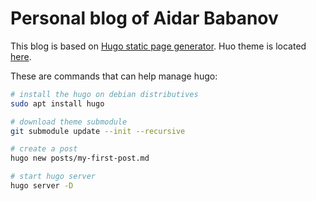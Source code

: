 # Personal blog of Aidar Babanov

This blog is based on [Hugo static page generator](https://gohugo.io/).
Huo theme is located [here](https://github.com/zwbetz-gh/minimal-bootstrap-hugo-theme).

These are commands that can help manage hugo:

```sh
# install the hugo on debian distributives
sudo apt install hugo

# download theme submodule
git submodule update --init --recursive

# create a post
hugo new posts/my-first-post.md

# start hugo server
hugo server -D
```
